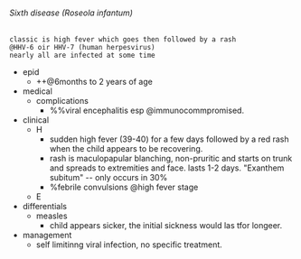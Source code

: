 ###### Sixth disease (Roseola infantum)
    classic is high fever which goes then followed by a rash
    @HHV-6 oir HHV-7 (human herpesvirus)
    nearly all are infected at some time
- epid
    + ++@6months to 2 years of age
- medical
    + complications
        * %%viral encephalitis esp @immunocommpromised.
- clinical
    + H
        * sudden high fever (39-40) for a few days followed by a red rash when the child appears to be recovering.
        * rash is maculopapular blanching, non-pruritic and starts on trunk and spreads to extremities and face. lasts 1-2 days. "Exanthem subitum" -- only occurs in 30%
        * %febrile convulsions @high fever stage
    + E
- differentials
    + measles
        * child appears sicker, the initial sickness would las tfor longeer.
- management
    + self limitinng viral infection, no specific treatment. 